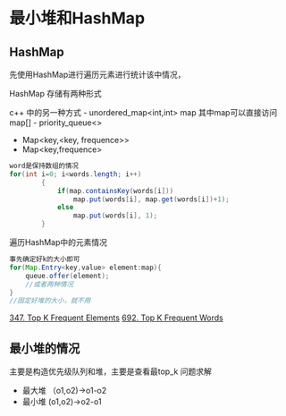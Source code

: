 # 最小堆和HashMap

## HashMap
先使用HashMap进行遍历元素进行统计该中情况，

HashMap 存储有两种形式 

c++ 中的另一种方式
     - unordered_map<int,int> map 其中map可以直接访问map[]
     - priority_queue<>

- Map<key,<key, frequence>> 
- Map<key,frequence>

```java
word是保持数组的情况
for(int i=0; i<words.length; i++)
        {
            if(map.containsKey(words[i]))
                map.put(words[i], map.get(words[i])+1);
            else
                map.put(words[i], 1);
        }
```
遍历HashMap中的元素情况



```java
事先确定好k的大小即可
for(Map.Entry<key,value> element:map){
    queue.offer(element);
    //或者两种情况
}
//固定好堆的大小，就不用
```

[347. Top K Frequent Elements](https://leetcode.com/problemset/all/?search=top%20k)
[692. Top K Frequent Words](https://leetcode.com/problems/top-k-frequent-words/discuss/108346/My-simple-Java-solution-using-HashMap-and-PriorityQueue-O(nlogk)-time-and-O(n)-space)
## 最小堆的情况
主要是构造优先级队列和堆，主要是查看最top_k 问题求解
- 最大堆 （o1,o2)->o1-o2
- 最小堆  (o1,o2)->o2-o1



